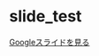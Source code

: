 # slide_test

[Googleスライドを見る](https://docs.google.com/presentation/d/e/2PACX-1vQZ_BINbBoGCu8RQJvhllXiQ9vXqlrCcvUoPcdLfxctZTnYZ_4GyBi8siAtAF3UgpcsFbT8CFGHCEze/pub?start=false&loop=false&delayms=3000)
